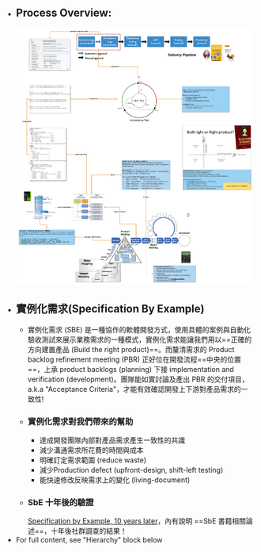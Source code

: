- ## Process Overview:
  ![SeB & Acceptance Test.jpg](../assets/SeB_&_Acceptance_Test_1650361331009_0.jpg)
- ## 實例化需求(Specification By Example)
	- 實例化需求 (SBE) 是一種協作的軟體開發方式，使用具體的案例與自動化驗收測試來展示業務需求的一種模式，實例化需求能讓我們用以==正確的方向建置產品 (Build the right product)==。而釐清需求的 Product backlog refinement meeting (PBR) 正好位在開發流程==中央的位置==，上承 product backlogs (planning) 下接 implementation and verification (development)。團隊能如實討論及產出 PBR 的交付項目，a.k.a "Acceptance Criteria"，才能有效確認開發上下游對產品需求的一致性!
	- ### 實例化需求對我們帶來的幫助
	  * 達成開發團隊內部對產品需求產生一致性的共識
	  * 減少溝通需求所花費的時間與成本
	  * 明確訂定需求範圍 (reduce waste)
	  * 減少Production defect (upfront-design, shift-left testing)
	  * 能快速修改反映需求上的變化 (living-document)
	- ### SbE 十年後的驗證
	  [Specification by Example, 10 years later](https://gojko.net/2020/03/17/sbe-10-years.html)，內有說明 ==SbE 書籍相關論述==，十年後社群調查的結果！
- For full content, see "Hierarchy" block below